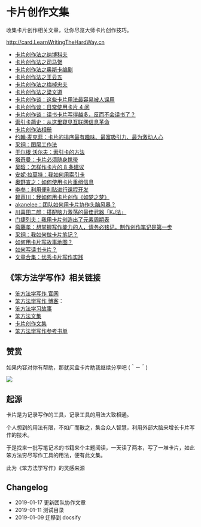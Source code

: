 # 卡片创作文集

收集卡片创作相关文章，让你尽览大师卡片创作技巧。 

http://card.LearnWritingTheHardWay.cn


   - [卡片创作法之纳博科夫](chapter01/note12.md)
   - [卡片创作法之司马贺](chapter01/note13.md)
   - [卡片创作法之奥斯卡编剧](chapter01/note14.md)
   - [卡片创作法之王云五](chapter01/note15.md)
   - [卡片创作法之梅棹忠夫 ](chapter01/note16.md)
   - [卡片创作法之梁文道](chapter01/note17.md)
   - [卡片创作谈：这些卡片用法最容易被人误用](chapter01/note18.md)
   - [卡片创作谈：日常使用卡片 4 问 ](chapter01/note19.md)
   - [卡片创作谈：读书卡片写得越多，反而不会读书了？ ](chapter01/note20.md)
   - [索引卡简史：从这里窥见互联网信息革命](chapter01/note21.md)
   - [卡片创作法相册](https://www.douban.com/photos/album/1657063257/)
   - [约翰·麦克菲：卡片的排序最有趣味、最富吸引力、最为激动人心](chapter01/note24.md)
   - [采铜：图层工作法](chapter01/note01.md)
   - [于尔根 沃尔夫：索引卡的方法](chapter01/note02.md)
   - [塔奇曼：卡片必须随身携带](chapter01/note03.md)
   - [吴晗：怎样作卡片的 8 条建议](chapter01/note04.md)
   - [安妮·拉莫特：我如何用索引卡](chapter01/note05.md)
   - [奥野宣之：如何使用卡片重组信息](chapter01/note06.md)
   - [李参：利用便利贴进行课程开发](chapter01/note07.md)
   - [赖声川：我如何用卡片创作《如梦之梦》](chapter01/note08.md)
   - [akanelee：团队如何用卡片协作头脑风暴？](chapter01/note22.md)
   - [川喜田二郎：搭配脑力激荡的最佳武器「KJ法」](chapter01/note23.md)
   - [门捷列夫：我用卡片创造出了元素周期表](chapter01/note25.md)
   - [斋藤孝：想掌握写作能力的人，请务必铭记，制作创作笔记是第一步](chapter01/note26.md)
   - [采铜：我如何做卡片笔记？](chapter01/note27.md)
   - [如何用卡片写故事地图？](chapter01/note09.md)
   - [如何写读书卡片？](chapter01/note10.md)
   - [文章合集：优秀卡片写作实践](chapter01/note11.md)



## 《笨方法学写作》相关链接


- [笨方法学写作 官网](http://www.LearnWritingTheHardWay.cn)
- [笨方法学写作 博客](http://www.cnfeat.com)：
- [笨方法学习故事](http://story.learnwritingthehardway.cn/)
- [笨方法文集](http://book.learnthingsthehardway.com/)
- [卡片创作文集](http://card.learnwritingthehardway.cn/)
- [笨方法学写作参考书单](https://www.douban.com/doulist/45064751/)


## 赞赏


如果内容对你有帮助，那就买盒卡片助我继续分享吧 (＾－＾)

![](https://s2.ax1x.com/2019/03/16/AZUnVU.png)



## 起源

卡片是为记录写作的工具，记录工具的用法大致相通。

个人想到的用法有限，不如广而散之，集合众人智慧，利用外部大脑来增长卡片写作的技术。

于是找来一批写笔记术的书籍来个主题阅读，一天读了两本，写了一堆卡片，如此笨方法穷尽写作工具的用法，便有此文集。

此为《笨方法学写作》的灵感来源

## Changelog


- 2019-01-17 更新团队协作文章
- 2019-01-11 测试目录
- 2019-01-09 迁移到 docsify
